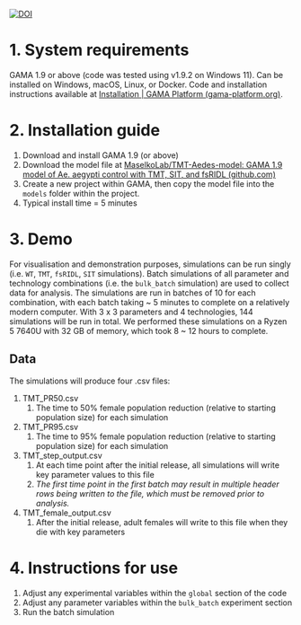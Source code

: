 [![DOI](https://zenodo.org/badge/DOI/10.5281/zenodo.11439090.svg)](https://doi.org/10.5281/zenodo.11439090)

# 1. System requirements
GAMA 1.9 or above (code was tested using v1.9.2 on Windows 11). Can be installed on Windows, macOS, Linux, or Docker. Code and installation instructions available at [Installation | GAMA Platform (gama-platform.org)](https://gama-platform.org/wiki/Installation).
# 2. Installation guide
1. Download and install GAMA 1.9 (or above)
2. Download the model file at [MaselkoLab/TMT-Aedes-model: GAMA 1.9 model of Ae. aegypti control with TMT, SIT, and fsRIDL (github.com)](https://github.com/MaselkoLab/TMT-Aedes-model)
3. Create a new project within GAMA, then copy the model file into the `models` folder within the project.
4. Typical install time = 5 minutes
# 3. Demo
For visualisation and demonstration purposes, simulations can be run singly (i.e. `WT`, `TMT`, `fsRIDL`, `SIT` simulations). Batch simulations of all parameter and technology combinations (i.e. the `bulk_batch` simulation) are used to collect data for analysis. The simulations are run in batches of 10 for each combination, with each batch taking ~ 5 minutes to complete on a relatively modern computer. With 3 x 3 parameters and 4 technologies, 144 simulations will be run in total. We performed these simulations on a Ryzen 5 7640U with 32 GB of memory, which took 8 ~ 12 hours to complete.
## Data
The simulations will produce four .csv files: 
1. TMT_PR50.csv
	1. The time to 50% female population reduction (relative to starting population size) for each simulation
2. TMT_PR95.csv
	1. The time to 95% female population reduction (relative to starting population size) for each simulation
3. TMT_step_output.csv
	1. At each time point after the initial release, all simulations will write key parameter values to this file
	2. *The first time point in the first batch may result in multiple header rows being written to the file, which must be removed prior to analysis.*
4. TMT_female_output.csv
	1. After the initial release, adult females will write to this file when they die with key parameters 
# 4. Instructions for use
1. Adjust any experimental variables within the `global` section of the code
2. Adjust any parameter variables within the `bulk_batch` experiment section
3. Run the batch simulation
